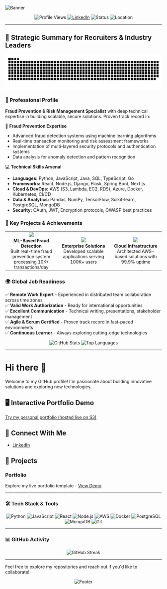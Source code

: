 <!-- Professional Banner -->
![Banner](https://capsule-render.vercel.app/api?type=waving&color=gradient&customColorList=6,12,20&height=200&section=header&text=Gururaj%20GJ&fontSize=60&fontAlignY=35&animation=twinkling&fontColor=fff&desc=Fraud%20Prevention%20Expert%20|%20Full-Stack%20Developer%20|%20Global%20Tech%20Professional&descSize=18&descAlignY=55)

<!-- Shields.io Custom Badges -->
<div align="center">
  
  ![Profile Views](https://komarev.com/ghpvc/?username=Gururaj-GJ&color=blueviolet&style=for-the-badge)
  [![LinkedIn](https://img.shields.io/badge/LinkedIn-Connect-0077B5?style=for-the-badge&logo=linkedin&logoColor=white)](https://www.linkedin.com/in/gururajgj)
  ![Status](https://img.shields.io/badge/Status-Available%20for%20Opportunities-success?style=for-the-badge)
  ![Location](https://img.shields.io/badge/Location-Global-orange?style=for-the-badge&logo=google-maps&logoColor=white)
  
</div>

---

## 🎯 Strategic Summary for Recruiters & Industry Leaders

<div align="center">
  
  <!-- Featured GIF for Visual Impact -->
  <img src="https://raw.githubusercontent.com/Platane/snk/output/github-contribution-grid-snake.svg" alt="Snake animation" width="600"/>
  
</div>

### 💼 Professional Profile

**Fraud Prevention & Risk Management Specialist** with deep technical expertise in building scalable, secure solutions. Proven track record in:

🔐 **Fraud Prevention Expertise**
- Advanced fraud detection systems using machine learning algorithms
- Real-time transaction monitoring and risk assessment frameworks
- Implementation of multi-layered security protocols and authentication systems
- Data analysis for anomaly detection and pattern recognition

💻 **Technical Skills Arsenal**
- **Languages:** Python, JavaScript, Java, SQL, TypeScript, Go
- **Frameworks:** React, Node.js, Django, Flask, Spring Boot, Next.js
- **Cloud & DevOps:** AWS (S3, Lambda, EC2, RDS), Azure, Docker, Kubernetes, CI/CD
- **Data & Analytics:** Pandas, NumPy, TensorFlow, Scikit-learn, PostgreSQL, MongoDB
- **Security:** OAuth, JWT, Encryption protocols, OWASP best practices

### 🚀 Key Projects & Achievements

<table>
  <tr>
    <td align="center" width="33%">
      <img src="https://img.shields.io/badge/Fraud%20Detection-System-red?style=for-the-badge&logo=shield&logoColor=white"/><br/>
      <strong>ML-Based Fraud Detection</strong><br/>
      Built real-time fraud prevention system processing 10K+ transactions/day
    </td>
    <td align="center" width="33%">
      <img src="https://img.shields.io/badge/Full%20Stack-Application-blue?style=for-the-badge&logo=react&logoColor=white"/><br/>
      <strong>Enterprise Solutions</strong><br/>
      Developed scalable applications serving 100K+ users
    </td>
    <td align="center" width="33%">
      <img src="https://img.shields.io/badge/Cloud-Architecture-yellow?style=for-the-badge&logo=amazonaws&logoColor=white"/><br/>
      <strong>Cloud Infrastructure</strong><br/>
      Architected AWS-based solutions with 99.9% uptime
    </td>
  </tr>
</table>

### 🌍 Global Job Readiness

✅ **Remote Work Expert** - Experienced in distributed team collaboration across time zones  
✅ **Valid Work Authorization** - Ready for international opportunities  
✅ **Excellent Communication** - Technical writing, presentations, stakeholder management  
✅ **Agile & Scrum Certified** - Proven track record in fast-paced environments  
✅ **Continuous Learner** - Always exploring cutting-edge technologies

<div align="center">
  
  ![GitHub Stats](https://github-readme-stats.vercel.app/api?username=Gururaj-GJ&show_icons=true&theme=radical&hide_border=true&include_all_commits=true)
  ![Top Languages](https://github-readme-stats.vercel.app/api/top-langs/?username=Gururaj-GJ&layout=compact&theme=radical&hide_border=true)
  
</div>

---

# Hi there 👋

Welcome to my GitHub profile! I'm passionate about building innovative solutions and exploring new technologies.

## 🖥️ Interactive Portfolio Demo

[Try my personal portfolio (hosted live on S3)]([https://ppl-ai-code-interpreter-files.s3.amazonaws.com/web/direct-files/4c3516de7fd6e1fa5d329e67c9491239/c0be1303-e8d2-4153-ab3b-76b3773e8c2b/index.html](https://ppl-ai-code-interpreter-files.s3.amazonaws.com/web/direct-files/b6231437af4ea971f7084587a7a75dd7/4c9e6922-7634-49af-b513-ae7b8cb1c29c/index.html))

## 🤝 Connect With Me

- [LinkedIn](https://www.linkedin.com/in/gururajgj)

## 📂 Projects

### Portfolio

Explore my live portfolio template - [View Demo]([https://ppl-ai-code-interpreter-files.s3.amazonaws.com/web/direct-files/4c3516de7fd6e1fa5d329e67c9491239/c0be1303-e8d2-4153-ab3b-76b3773e8c2b/index.html](https://ppl-ai-code-interpreter-files.s3.amazonaws.com/web/direct-files/b6231437af4ea971f7084587a7a75dd7/4c9e6922-7634-49af-b513-ae7b8cb1c29c/index.html))

---

### 🛠️ Tech Stack & Tools

<div align="center">
  
  ![Python](https://img.shields.io/badge/Python-3776AB?style=for-the-badge&logo=python&logoColor=white)
  ![JavaScript](https://img.shields.io/badge/JavaScript-F7DF1E?style=for-the-badge&logo=javascript&logoColor=black)
  ![React](https://img.shields.io/badge/React-20232A?style=for-the-badge&logo=react&logoColor=61DAFB)
  ![Node.js](https://img.shields.io/badge/Node.js-339933?style=for-the-badge&logo=nodedotjs&logoColor=white)
  ![AWS](https://img.shields.io/badge/AWS-232F3E?style=for-the-badge&logo=amazonaws&logoColor=white)
  ![Docker](https://img.shields.io/badge/Docker-2496ED?style=for-the-badge&logo=docker&logoColor=white)
  ![PostgreSQL](https://img.shields.io/badge/PostgreSQL-316192?style=for-the-badge&logo=postgresql&logoColor=white)
  ![MongoDB](https://img.shields.io/badge/MongoDB-47A248?style=for-the-badge&logo=mongodb&logoColor=white)
  ![Git](https://img.shields.io/badge/Git-F05032?style=for-the-badge&logo=git&logoColor=white)
  
</div>

---

### 📊 GitHub Activity

<div align="center">
  
  ![GitHub Streak](https://github-readme-streak-stats.herokuapp.com/?user=Gururaj-GJ&theme=radical&hide_border=true)
  
</div>

---

Feel free to explore my repositories and reach out if you'd like to collaborate!

<!-- Footer Banner -->
<div align="center">
  
  ![Footer](https://capsule-render.vercel.app/api?type=waving&color=gradient&customColorList=6,12,20&height=120&section=footer)
  
</div>
